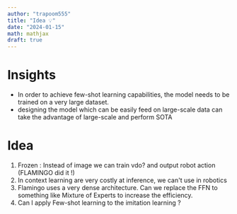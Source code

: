 ```yaml
---
author: "trapoom555"
title: "Idea 💡"
date: "2024-01-15"
math: mathjax
draft: true
---
```


# Insights
- In order to achieve few-shot learning capabilities, the model needs to be trained on a very large dataset.
- designing the model which can be easily feed on large-scale data can take the advantage of large-scale and perform SOTA


# Idea
1. Frozen : Instead of image we can train vdo? and output robot action (FLAMINGO did it !)
2. In context learning are very costly at inference, we can't use in robotics
3. Flamingo uses a very dense architecture. Can we replace the FFN to something like Mixture of Experts to increase the efficiency.
4. Can I apply Few-shot learning to the imitation learning ?


